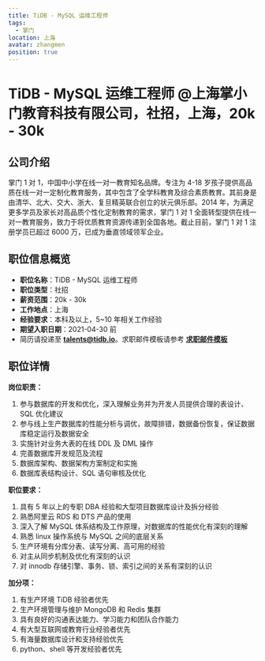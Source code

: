 ```yaml
---
title: TiDB - MySQL 运维工程师
tags:
  - 掌门
location: 上海
avatar: zhangmen
position: true
---
```


# TiDB - MySQL 运维工程师 @上海掌小门教育科技有限公司，社招，上海，20k - 30k

## 公司介绍

掌门 1 对 1，中国中小学在线一对一教育知名品牌。专注为 4-18 岁孩子提供高品质在线一对一定制化教育服务，其中包含了全学科教育及综合素质教育。其前身是由清华、北大、交大、浙大、复旦精英联合创立的状元俱乐部。2014 年，为满足更多学员及家长对高品质个性化定制教育的需求，掌门 1 对 1 全面转型提供在线一对一教育服务，致力于将优质教育资源传递到全国各地。截止目前，掌门 1 对 1 注册学员已超过 6000 万，已成为垂直领域领军企业。

## 职位信息概览

- **职位名称**：TiDB - MySQL 运维工程师
- **职位类型**：社招
- **薪资范围**：20k - 30k
- **工作地点**：上海
- **经验要求**：本科及以上，5~10 年相关工作经验
- **期望入职日期**：2021-04-30 前
- 简历请投递至 <a mailto="talents@tidb.io">**talents@tidb.io**</a>。求职邮件模板请参考 **[求职邮件模板](https://asktug.com/t/topic/62932)**

## 职位详情

**岗位职责：**

1. 参与数据库的开发和优化，深入理解业务并为开发人员提供合理的表设计、SQL 优化建议
2. 参与线上生产数据库的性能分析与调优，故障排错，数据备份恢复，保证数据库稳定运行及数据安全
3. 实施针对业务大表的在线 DDL 及 DML 操作
4. 完善数据库开发规范及流程
5. 数据库架构、数据架构方案制定和实施
6. 数据库表结构设计、SQL 语句审核及优化

**职位要求：**

1. 具有 5 年以上的专职 DBA 经验和大型项目数据库设计及拆分经验
2. 熟悉阿里云 RDS 和 DTS 产品的使用
3. 深入了解 MySQL 体系结构及工作原理，对数据库的性能优化有深刻的理解
4. 熟悉 linux 操作系统与 MySQL 之间的底层关系
5. 生产环境有分库分表、读写分离、高可用的经验
6. 对主从同步机制及优化有深刻的认识
7. 对 innodb 存储引擎、事务、锁、索引之间的关系有深刻的认识

**加分项：**

1. 有生产环境 TiDB 经验者优先
2. 生产环境管理与维护 MongoDB 和 Redis 集群
3. 具有良好的沟通表达能力、学习能力和团队合作能力
4. 有大型互联网或教育行业经验者优先
5. 有海量数据库设计和支持经验优先
6. python、shell 等开发经验者优先
